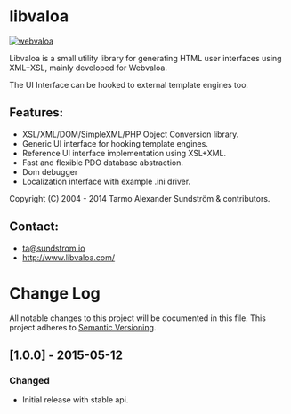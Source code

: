 libvaloa
========

[![webvaloa](https://github.com/sundflux/libvaloa/blob/master/.vendor.png)](https://github.com/sundflux/libvaloa/blob/master/.vendor.png)

Libvaloa is a small utility library for generating HTML user interfaces using XML+XSL, mainly developed for Webvaloa. 

The UI Interface can be hooked to external template engines too.

## Features:

- XSL/XML/DOM/SimpleXML/PHP Object Conversion library.
- Generic UI interface for hooking template engines.
- Reference UI interface implementation using XSL+XML.
- Fast and flexible PDO database abstraction.
- Dom debugger
- Localization interface with example .ini driver.

Copyright (C) 2004 - 2014 Tarmo Alexander Sundström & contributors.

## Contact:

- ta@sundstrom.io
- http://www.libvaloa.com/

# Change Log
All notable changes to this project will be documented in this file.
This project adheres to [Semantic Versioning](http://semver.org/).

## [1.0.0] - 2015-05-12
### Changed
- Initial release with stable api.


